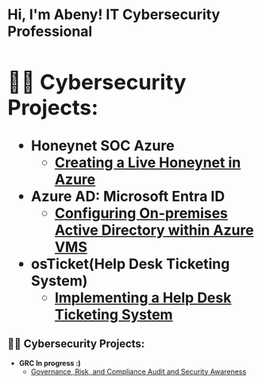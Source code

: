 <h1>Hi, I'm Abeny! IT Cybersecurity Professional<br/><a>



<h2>👨‍💻 Cybersecurity Projects:</h2>

- <b>Honeynet SOC Azure</b>
  - [Creating a Live Honeynet in Azure](https://github.com/abenykenti/Azure-Honeynet-SOC.git)
- <b>Azure AD: Microsoft Entra ID</b>
  - [Configuring On-premises Active Directory within Azure VMS](https://github.com/abenykenti/Active-Directory-in-Azure.git)
- <b>osTicket(Help Desk Ticketing System)</b>
  - [Implementing a Help Desk Ticketing System](https://github.com/abenykenti/osTicket.git)
 
<h2>👨‍💻 Cybersecurity Projects:</h2>

- <b> GRC  In progress :)</b>
  - [Governance, Risk, and Compliance Audit and Security Awareness](https://github.com/abenykenti/Governance-Risk-and-Compliance-Audit-and-Security-Awareness.git)



<!--
**abenykenti/abenykenti ** is a ✨ _special_ ✨ repository because its `README.md` (this file) appears on your GitHub profile.

Here are some ideas to get you started:

- 🔭 I’m currently working on ...
- 🌱 I’m currently learning ...
- 👯 I’m looking to collaborate on ...
- 🤔 I’m looking for help with ...
- 💬 Ask me about ...
- 📫 How to reach me: ...
- 😄 Pronouns: ...
- ⚡ Fun fact: ...
-->

